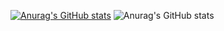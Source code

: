 [![Anurag's GitHub stats](https://github-readme-stats.vercel.app/api?username=love1yday)](https://github.com/anuraghazra/github-readme-stats)
![Anurag's GitHub stats](https://github-readme-stats.vercel.app/api?username=love1yday&show_icons=true&theme=synthwave)

